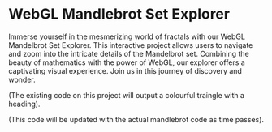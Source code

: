 # WebGL Mandlebrot Set Explorer

Immerse yourself in the mesmerizing world of fractals with our WebGL Mandelbrot Set Explorer. 
This interactive project allows users to navigate and zoom into the intricate details of the Mandelbrot set. 
Combining the beauty of mathematics with the power of WebGL, our explorer offers a captivating visual experience. 
Join us in this journey of discovery and wonder.

(The existing code on this project will output a colourful traingle with a heading).

(This code will be updated with the actual mandlebrot code as time passes).
